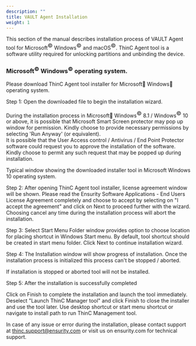```yaml
---
description: ""
title: VAULT Agent Installation
weight: 1
---
```




This section of the manual describes installation process of VAULT Agent tool for Microsoft<sup><span style="font-size:15px ">&copy;</span></sup> Windows<sup><span style="font-size:15px ">&copy;</span></sup> and macOS<sup><span style="font-size:15px ">&copy;</span></sup>. ThinC Agent tool is a software utility required for unlocking partitions and unbinding the device. 

### Microsoft<sup><span style="font-size:15px ">&copy;</span></sup> Windows<sup><span style="font-size:15px ">&copy;</span></sup> operating system.

Please download ThinC Agent tool installer for Microsoft Windows operating system. 

Step 1:
Open the downloaded file to begin the installation wizard. 
<div class="alert alert-primary" role="alert">
During the installation process in Microsoft Windows<sup><span style="font-size:15px ">&copy;</span></sup> 8.1 / Windows<sup><span style="font-size:15px ">&copy;</span></sup> 10 or above, it is possible that Microsoft Smart Screen protector may pop up window for permission. Kindly choose to provide necessary permissions by selecting 'Run Anyway' (or equivalent).
</div>
<div class="alert alert-primary" role="alert">
It is possible that the User Access control / Antivirus / End Point Protector software could request you to approve the installation of the software. Kindly choose to permit any such request that may be popped up during installation. 
</div>
 


Typical window showing the downloaded installer tool in Microsoft Windows 10 operating system. 

Step 2:
After opening ThinC Agent tool installer, license agreement window will be shown. Please read the Ensurity Software Applications - End Users License Agreement completely and choose to accept by selecting on "I accept the agreement" and click on Next to proceed further with the wizard. Choosing cancel any time during the installation process will abort the installation. 



Step 3:
Select Start Menu Folder window provides option to choose location for placing shortcut in Windows Start menu. By default, tool shortcut should be created in start menu folder. Click Next to continue installation wizard. 



Step 4: 
The Installation window will show progress of installation. Once the installation process is initialized this process can't be stopped / aborted. 

 If installation is stopped or aborted tool will not be installed. 



Step 5: 
After the installation is successfully completed 



Click on Finish to complete the installation and launch the tool immediately. Deselect "Launch ThinC Manager tool" and click Finish to close the installer and use the tool later. Use desktop shortcut or start menu shortcut or navigate to install path to run ThinC Management tool.

In case of any issue or error during the installation, please contact support at thinc.support@ensurity.com or visit us on ensurity.com for technical support.




